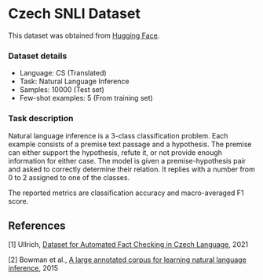 # Czech SNLI Dataset

This dataset was obtained from [Hugging Face](https://huggingface.co/datasets/ctu-aic/snli_cs).

### Dataset details

- Language: CS (Translated)
- Task: Natural Language Inference
- Samples: 10000 (Test set)
- Few-shot examples: 5 (From training set)

### Task description

Natural language inference is a 3-class classification problem. Each example consists of a premise text passage and a hypothesis. The premise can either support the hypothesis, refute it, or not provide enough information for either case. The model is given a premise-hypothesis pair and asked to correctly determine their relation. It replies with a number from 0 to 2 assigned to one of the classes.

The reported metrics are classification accuracy and macro-averaged F1 score.

## References

[1] Ullrich, [Dataset for Automated Fact Checking in Czech
Language](https://dspace.cvut.cz/bitstream/handle/10467/95430/F3-DP-2021-Ullrich-Herbert-Thesis___Ullrich.pdf?sequence=-1&isAllowed=y), 2021

[2] Bowman et al., [A large annotated corpus for learning natural language inference](https://arxiv.org/abs/1508.05326v1), 2015

